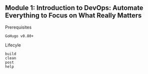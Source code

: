## Module 1: Introduction to DevOps: Automate Everything to Focus on What Really Matters

Prerequisites
 
    GoHugo v0.80+

Lifecyle

    build
    clean
    post
    help
